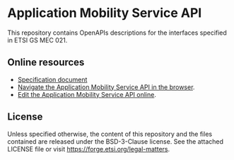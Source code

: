 # Application Mobility Service API

This repository contains OpenAPIs descriptions for the interfaces specified in ETSI GS MEC 021.

## Online resources

* [Specification document](https://www.etsi.org/deliver/etsi_gs/MEC/001_099/021/02.01.01_60/gs_mec021v020101p.pdf)
* [Navigate the Application Mobility Service API in the browser](https://forge.etsi.org/swagger/ui/?url=https://forge.etsi.org/rep/mec/gs021-amsi-api/raw/v2.1.1/MEC021_AppMobilityService.yaml).
* [Edit the Application Mobility Service API online](https://forge.etsi.org/swagger/editor/?url=https://forge.etsi.org/rep/mec/gs021-amsi-api/raw/v2.1.1/MEC021_AppMobilityService.yaml).

## License 

Unless specified otherwise, the content of this repository and the files contained are released under the BSD-3-Clause license.
See the attached LICENSE file or visit https://forge.etsi.org/legal-matters.


